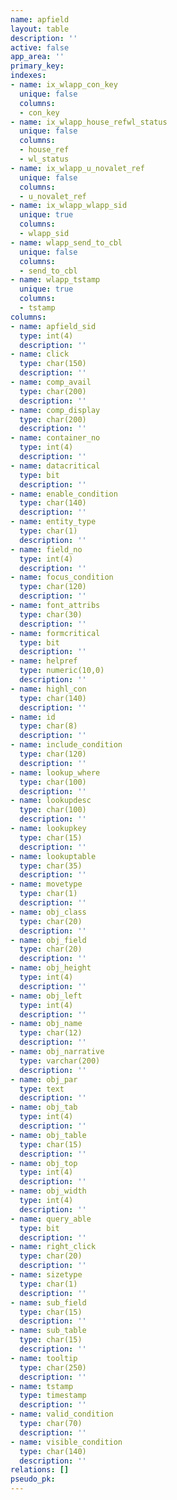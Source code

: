 ```yaml
---
name: apfield
layout: table
description: ''
active: false
app_area: ''
primary_key: 
indexes:
- name: ix_wlapp_con_key
  unique: false
  columns:
  - con_key
- name: ix_wlapp_house_refwl_status
  unique: false
  columns:
  - house_ref
  - wl_status
- name: ix_wlapp_u_novalet_ref
  unique: false
  columns:
  - u_novalet_ref
- name: ix_wlapp_wlapp_sid
  unique: true
  columns:
  - wlapp_sid
- name: wlapp_send_to_cbl
  unique: false
  columns:
  - send_to_cbl
- name: wlapp_tstamp
  unique: true
  columns:
  - tstamp
columns:
- name: apfield_sid
  type: int(4)
  description: ''
- name: click
  type: char(150)
  description: ''
- name: comp_avail
  type: char(200)
  description: ''
- name: comp_display
  type: char(200)
  description: ''
- name: container_no
  type: int(4)
  description: ''
- name: datacritical
  type: bit
  description: ''
- name: enable_condition
  type: char(140)
  description: ''
- name: entity_type
  type: char(1)
  description: ''
- name: field_no
  type: int(4)
  description: ''
- name: focus_condition
  type: char(120)
  description: ''
- name: font_attribs
  type: char(30)
  description: ''
- name: formcritical
  type: bit
  description: ''
- name: helpref
  type: numeric(10,0)
  description: ''
- name: highl_con
  type: char(140)
  description: ''
- name: id
  type: char(8)
  description: ''
- name: include_condition
  type: char(120)
  description: ''
- name: lookup_where
  type: char(100)
  description: ''
- name: lookupdesc
  type: char(100)
  description: ''
- name: lookupkey
  type: char(15)
  description: ''
- name: lookuptable
  type: char(35)
  description: ''
- name: movetype
  type: char(1)
  description: ''
- name: obj_class
  type: char(20)
  description: ''
- name: obj_field
  type: char(20)
  description: ''
- name: obj_height
  type: int(4)
  description: ''
- name: obj_left
  type: int(4)
  description: ''
- name: obj_name
  type: char(12)
  description: ''
- name: obj_narrative
  type: varchar(200)
  description: ''
- name: obj_par
  type: text
  description: ''
- name: obj_tab
  type: int(4)
  description: ''
- name: obj_table
  type: char(15)
  description: ''
- name: obj_top
  type: int(4)
  description: ''
- name: obj_width
  type: int(4)
  description: ''
- name: query_able
  type: bit
  description: ''
- name: right_click
  type: char(20)
  description: ''
- name: sizetype
  type: char(1)
  description: ''
- name: sub_field
  type: char(15)
  description: ''
- name: sub_table
  type: char(15)
  description: ''
- name: tooltip
  type: char(250)
  description: ''
- name: tstamp
  type: timestamp
  description: ''
- name: valid_condition
  type: char(70)
  description: ''
- name: visible_condition
  type: char(140)
  description: ''
relations: []
pseudo_pk: 
---
```


